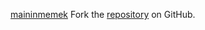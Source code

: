 [maininmemek](https://maininmemek.pages.dev)
Fork the [repository](https://github.com/marnojawir0) on GitHub.